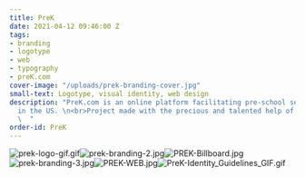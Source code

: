 ```yaml
---
title: PreK
date: 2021-04-12 09:46:00 Z
tags:
- branding
- logotype
- web
- typography
- preK.com
cover-image: "/uploads/prek-branding-cover.jpg"
small-text: Logotype, visual identity, web design
description: "PreK.com is an online platform facilitating pre-school search and booking
  in the US. \n<br>Project made with the precious and talented help of [Morgan Light](https://morganlight.com/).
  \  "
order-id: PreK
---
```


![prek-logo-gif.gif](/uploads/prek-logo-gif.gif)![prek-branding-2.jpg](/uploads/prek-branding-2.jpg)![PREK-Billboard.jpg](/uploads/PREK-Billboard.jpg)![prek-branding-3.jpg](/uploads/prek-branding-3.jpg)![PREK-WEB.jpg](/uploads/PREK-WEB.jpg)![PreK-Identity_Guidelines_GIF.gif](/uploads/PreK-Identity_Guidelines_GIF.gif)